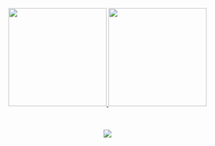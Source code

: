 <div align="center">
  <a href="https://github.com/marcusviniciux1">
  <img height="200em" src="https://github-readme-stats.vercel.app/api?username=marcusviniciux1&show_icons=true&theme=dark&include_all_commits=true&count_private=false"/>
  <img height="200em" src="https://github-readme-stats.vercel.app/api/top-langs/?username=marcusviniciux1&layout=compact&langs_count=6&theme=dark"/>
</div>
  
<br><div align="center">
  <a href="https://www.linkedin.com/in/marcusviniciux1/" target="_blank"><img src="https://img.shields.io/badge/-LinkedIn-%230077B5?style=for-the-badge&logo=linkedin&logoColor=white" target="_blank"></a> 
</div>
